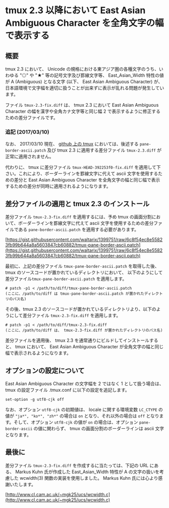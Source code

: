 # tmux 2.3 以降において East Asian Ambiguous Character を全角文字の幅で表示する

## 概要

tmux 2.3 において、 Unicode の規格における東アジア圏の各種文字のうち、いわゆる "◎" や "★" 等の記号文字及び罫線文字等、 East_Asian_Width 特性の値が A (Ambiguous) となる文字 (以下、 East Asian Ambiguous Character) が、日本語環境で文字幅を適切に扱うことが出来ずに表示が乱れる問題が発生しています。

ファイル ```tmux-2.3-fix.diff``` は、 tmux 2.3 において East Asian Ambiguous Character の幅を漢字や全角カナ文字等と同じ幅 2 で表示するように修正するための差分ファイルです。

### 追記 (2017/03/10)

なお、 2017/03/10 現在、 [github 上の tmux](https://github.com/tmux/tmux.git) においては、後述する ```pane-border-ascii.patch``` 及び tmux 2.3 に適用する差分ファイル ```tmux-2.3.diff``` が正常に適用されません。

代わりに、 tmux に差分ファイル ```tmux-HEAD-392253f0-fix.diff``` を適用して下さい。これにより、ボーダーラインを罫線文字に代えて ascii 文字を使用するための差分と East Asian Ambiguous Character を全角文字の幅と同じ幅で表示するための差分が同時に適用されるようになります。

## 差分ファイルの適用と tmux 2.3 のインストール

差分ファイル ```tmux-2.3-fix.diff``` を適用するには、予め tmux の画面分割において、ボーダーラインを罫線文字に代えて ascii 文字を使用するための差分ファイルである ```pane-border-ascii.patch``` を適用する必要があります。 

[https://gist.githubusercontent.com/waltarix/1399751/raw/6c8f54ec8e55823fb99b644a8a5603847cb60882/tmux-pane-border-ascii.patch](https://gist.githubusercontent.com/waltarix/1399751/raw/6c8f54ec8e55823fb99b644a8a5603847cb60882/tmux-pane-border-ascii.patch)

最初に、上記の差分ファイル ```tmux-pane-border-ascii.patch``` を取得した後、tmux のソースコードが置かれているディレクトリにおいて、
以下のようにして差分ファイル```tmux-pane-border-ascii.patch``` を適用します。

```
# patch -p1 < /path/to/diff/tmux-pane-border-ascii.patch
(ここに、/path/to/diff は tmux-pane-border-ascii.patch が置かれたディレクトリのパス名)
```

その後、tmux 2.3 のソースコードが置かれているディレクトリより、以下のようにして差分ファイル ```tmux-2.3-fix.diff``` を適用します。

```
# patch -p1 < /path/to/diff/tmux-2.3-fix.diff
(ここに、/path/to/diff は、 tmux-2.3-fix.diff が置かれたディレクトリのパス名)
```

差分ファイルを適用後、 tmux 2.3 を通常通りにビルドしてインストールすると、 tmux において、 East Asian Ambiguous Character が全角文字の幅と同じ幅で表示されるようになります。

## オプションの設定について

East Asian Ambiguous Character の文字幅を 2 ではなく 1 として扱う場合は、tmux の設定ファイル .tmux.conf に以下の設定を追記します。

```
set-option -g utf8-cjk off
```

なお、オプション ```utf8-cjk``` の初期値は、 locale に関する環境変数 ```LC_CTYPE``` の値が ```"ja*", "ko*", "zh*"``` の場合は ```on``` となり、それ以外の場合は ```off``` となります。そして、オプション ```utf8-cjk``` の値が ```on``` の場合は、オプション ```pane-border-ascii``` の値に関わらず、 tmux の画面分割のボーダーラインは ascii 文字となります。

## 最後に

差分ファイル ```tmux-2.3-fix.diff``` を作成するに当たっては、下記の URL にある、 Markus Kuhn 氏が作成した East_Asian_Width 特性が A の文字の扱いを考慮した wcwidth(3) 関数の実装を使用しました。 Markus Kuhn 氏には心より感謝いたします。

[http://www.cl.cam.ac.uk/~mgk25/ucs/wcwidth.c](http://www.cl.cam.ac.uk/~mgk25/ucs/wcwidth.c)